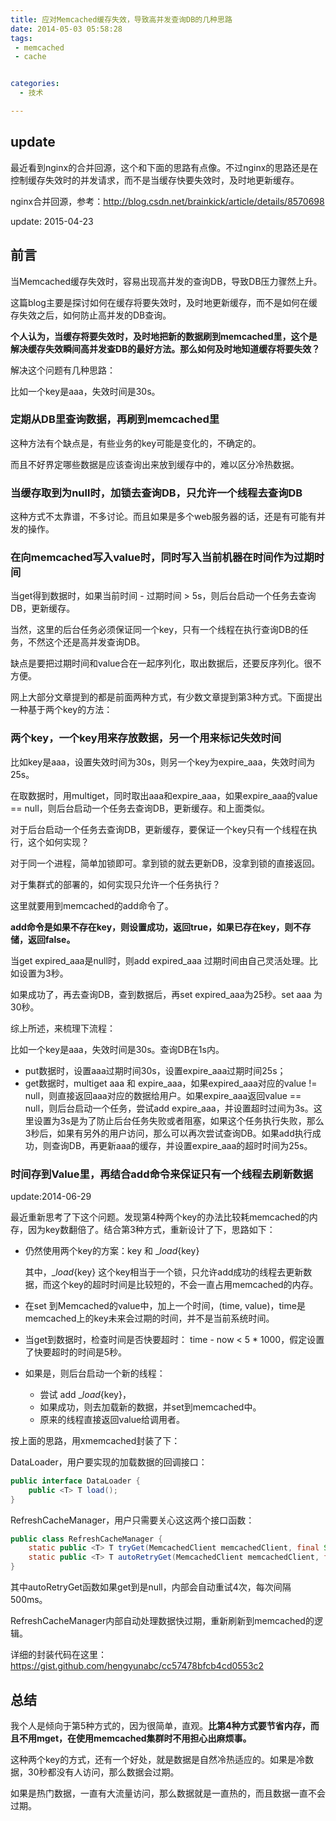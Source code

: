 ```yaml
---
title: 应对Memcached缓存失效，导致高并发查询DB的几种思路
date: 2014-05-03 05:58:28
tags:
 - memcached
 - cache


categories:
  - 技术

---
```



## update 

最近看到nginx的合并回源，这个和下面的思路有点像。不过nginx的思路还是在控制缓存失效时的并发请求，而不是当缓存快要失效时，及时地更新缓存。

nginx合并回源，参考：http://blog.csdn.net/brainkick/article/details/8570698

update: 2015-04-23

## 前言

当Memcached缓存失效时，容易出现高并发的查询DB，导致DB压力骤然上升。

这篇blog主要是探讨如何在缓存将要失效时，及时地更新缓存，而不是如何在缓存失效之后，如何防止高并发的DB查询。

**个人认为，当缓存将要失效时，及时地把新的数据刷到memcached里，这个是解决缓存失效瞬间高并发查DB的最好方法。那么如何及时地知道缓存将要失效？**

解决这个问题有几种思路：

比如一个key是aaa，失效时间是30s。

### 定期从DB里查询数据，再刷到memcached里

这种方法有个缺点是，有些业务的key可能是变化的，不确定的。

而且不好界定哪些数据是应该查询出来放到缓存中的，难以区分冷热数据。

### 当缓存取到为null时，加锁去查询DB，只允许一个线程去查询DB

这种方式不太靠谱，不多讨论。而且如果是多个web服务器的话，还是有可能有并发的操作。

### 在向memcached写入value时，同时写入当前机器在时间作为过期时间

当get得到数据时，如果当前时间 - 过期时间 > 5s，则后台启动一个任务去查询DB，更新缓存。

当然，这里的后台任务必须保证同一个key，只有一个线程在执行查询DB的任务，不然这个还是高并发查询DB。

缺点是要把过期时间和value合在一起序列化，取出数据后，还要反序列化。很不方便。



网上大部分文章提到的都是前面两种方式，有少数文章提到第3种方式。下面提出一种基于两个key的方法：

### 两个key，一个key用来存放数据，另一个用来标记失效时间

比如key是aaa，设置失效时间为30s，则另一个key为expire_aaa，失效时间为25s。

在取数据时，用multiget，同时取出aaa和expire_aaa，如果expire_aaa的value == null，则后台启动一个任务去查询DB，更新缓存。和上面类似。



对于后台启动一个任务去查询DB，更新缓存，要保证一个key只有一个线程在执行，这个如何实现？

对于同一个进程，简单加锁即可。拿到锁的就去更新DB，没拿到锁的直接返回。



对于集群式的部署的，如何实现只允许一个任务执行？

这里就要用到memcached的add命令了。

**add命令是如果不存在key，则设置成功，返回true，如果已存在key，则不存储，返回false。**

当get expired_aaa是null时，则add expired_aaa 过期时间由自己灵活处理。比如设置为3秒。

如果成功了，再去查询DB，查到数据后，再set expired_aaa为25秒。set aaa 为30秒。

综上所述，来梳理下流程：

比如一个key是aaa，失效时间是30s。查询DB在1s内。

* put数据时，设置aaa过期时间30s，设置expire_aaa过期时间25s；
* get数据时，multiget  aaa 和 expire_aaa，如果expired_aaa对应的value != null，则直接返回aaa对应的数据给用户。如果expire_aaa返回value == null，则后台启动一个任务，尝试add expire_aaa，并设置超时过间为3s。这里设置为3s是为了防止后台任务失败或者阻塞，如果这个任务执行失败，那么3秒后，如果有另外的用户访问，那么可以再次尝试查询DB。如果add执行成功，则查询DB，再更新aaa的缓存，并设置expire_aaa的超时时间为25s。 

###  时间存到Value里，再结合add命令来保证只有一个线程去刷新数据

update:2014-06-29

最近重新思考了下这个问题。发现第4种两个key的办法比较耗memcached的内存，因为key数翻倍了。结合第3种方式，重新设计了下，思路如下：

* 仍然使用两个key的方案：key 和 __load_{key}

    其中，__load_{key} 这个key相当于一个锁，只允许add成功的线程去更新数据，而这个key的超时时间是比较短的，不会一直占用memcached的内存。

* 在set 到Memcached的value中，加上一个时间，(time, value)，time是memcached上的key未来会过期的时间，并不是当前系统时间。
* 当get到数据时，检查时间是否快要超时： time - now < 5 * 1000，假定设置了快要超时的时间是5秒。
* 如果是，则后台启动一个新的线程：

    * 尝试 add __load_{key}，
	* 如果成功，则去加载新的数据，并set到memcached中。
	* 原来的线程直接返回value给调用者。


按上面的思路，用xmemcached封装了下：

DataLoader，用户要实现的加载数据的回调接口：

```java
public interface DataLoader {
	public <T> T load();
}
```

RefreshCacheManager，用户只需要关心这这两个接口函数：

```java
public class RefreshCacheManager {
	static public <T> T tryGet(MemcachedClient memcachedClient, final String key, final int expire, final DataLoader dataLoader);
	static public <T> T autoRetryGet(MemcachedClient memcachedClient, final String key, final int expire, final DataLoader dataLoader);
}
```

其中autoRetryGet函数如果get到是null，内部会自动重试4次，每次间隔500ms。

RefreshCacheManager内部自动处理数据快过期，重新刷新到memcached的逻辑。

详细的封装代码在这里：https://gist.github.com/hengyunabc/cc57478bfcb4cd0553c2

## 总结

我个人是倾向于第5种方式的，因为很简单，直观。**比第4种方式要节省内存，而且不用mget，在使用memcached集群时不用担心出麻烦事。**

这种两个key的方式，还有一个好处，就是数据是自然冷热适应的。如果是冷数据，30秒都没有人访问，那么数据会过期。

如果是热门数据，一直有大流量访问，那么数据就是一直热的，而且数据一直不会过期。